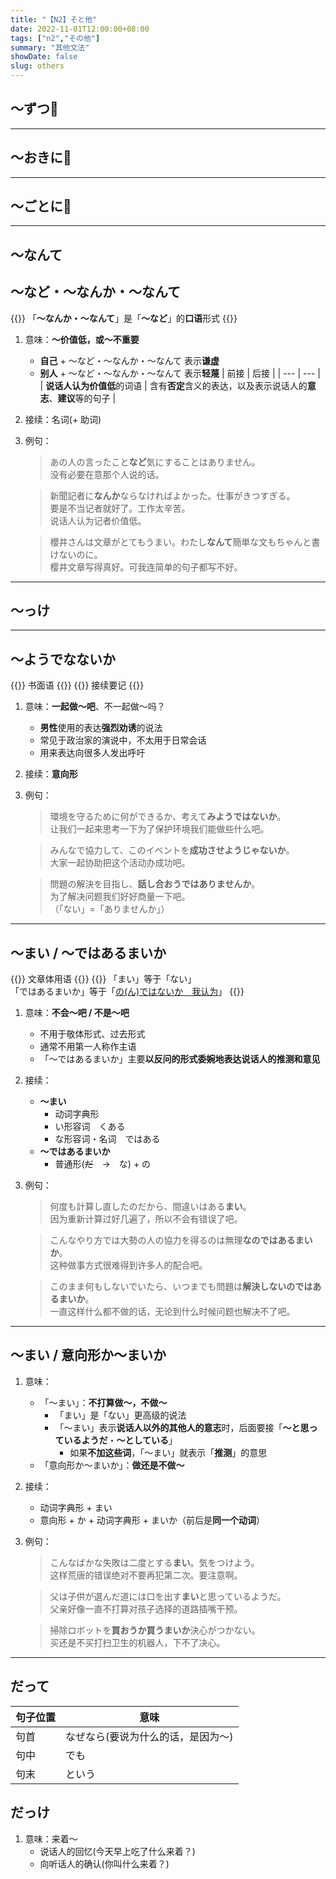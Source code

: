 ```yaml
---
title: "【N2】そと他"
date: 2022-11-01T12:00:00+08:00
tags: ["n2","その他"]
summary: "其他文法"
showDate: false
slug: others
---
```


## 〜ずつ📍

---
## 〜おきに📍

---
## 〜ごとに📍

---
## 〜なんて
## 〜など・〜なんか・〜なんて

{{<alert>}}
「**〜なんか・〜なんて**」是「**〜など**」的**口语**形式
{{</alert>}}

1. 意味：**〜价值低，或〜不重要**
    - **自己** + 〜など・〜なんか・〜なんて 表示**谦虚**
    - **别人** + 〜など・〜なんか・〜なんて 表示**轻蔑**
    | 前接 | 后接 |
    | --- | --- |
    | **说话人认为价值低**的词语 | 含有**否定**含义的表达，以及表示说话人的**意志**、**建议**等的句子 |

2. 接续：名词(+ 助词)
3. 例句：
    > あの人の言ったこと**など**気にすることはありません。  
    没有必要在意那个人说的话。

    > 新聞記者に**なんか**ならなければよかった。仕事がきつすぎる。  
    要是不当记者就好了。工作太辛苦。  
    说话人认为记者价值低。

    > 櫻井さんは文章がとてもうまい。わたし**なんて**簡単な文もちゃんと書けないのに。  
    樱井文章写得真好。可我连简单的句子都写不好。

---
## 〜っけ

---
## 〜ようでなないか
{{<badge>}}
书面语
{{</badge>}}
{{<badge>}}
接续要记
{{</badge>}}

1. 意味：**一起做〜吧**、不一起做〜吗？
    - **男性**使用的表达**强烈劝诱**的说法
    - 常见于政治家的演说中，不太用于日常会话
    - 用来表达向很多人发出呼吁
2. 接续：**意向形**
3. 例句：
    > 環境を守るために何ができるか、考えて**みようではないか**。  
    让我们一起来思考一下为了保护环境我们能做些什么吧。

    > みんなで協力して、このイベントを**成功させようじゃないか**。  
    大家一起协助把这个活动办成功吧。

    > 問題の解決を目指し、**話し合おうではありませんか**。  
    为了解决问题我们好好商量一下吧。  
    （「ない」=「ありませんか」）

---
## 〜まい / 〜ではあるまいか
{{<badge>}}
文章体用语
{{</badge>}}
{{<alert>}}
「まい」等于「ない」   
「ではあるまいか」等于「[の(ん)ではないか　我认为]()」
{{</alert>}}

1. 意味：**不会〜吧 / 不是〜吧**
    - 不用于敬体形式、过去形式
    - 通常不用第一人称作主语
    - 「〜ではあるまいか」主要**以反问的形式委婉地表达说话人的推测和意见**
2. 接续：
    - **〜まい**
        - 动词字典形
        - い形容词　くある
        - な形容词・名词　ではある
    - **〜ではあるまいか**
        - 普通形(~~だ~~　→　な) + の
3. 例句：
    > 何度も計算し直したのだから、間違いはある**まい**。  
    因为重新计算过好几遍了，所以不会有错误了吧。

    > こんなやり方では大勢の人の協力を得るのは無理**なのではあるまいか**。  
    这种做事方式很难得到许多人的配合吧。

    > このまま何もしないでいたら、いつまでも問題は**解決しないのではあるまいか**。  
    一直这样什么都不做的话，无论到什么时候问题也解决不了吧。

---
## 〜まい / 意向形か〜まいか
1. 意味：
    - 「〜まい」：**不打算做〜，不做〜**
        - 「まい」是「ない」更高级的说法
        - 「〜まい」表示**说话人以外的其他人的意志**时，后面要接「**〜と思っているようだ**・**〜としている**」
            - 如果**不加这些词**，「〜まい」就表示「**推测**」的意思
    - 「意向形か〜まいか」：**做还是不做〜**

2. 接续：
    - 动词字典形 + まい
    - 意向形 + か + 动词字典形 + まいか（前后是**同一个动词**）
3. 例句：
    > こんなばかな失敗は二度とする**まい**。気をつけよう。  
    这样荒唐的错误绝对不要再犯第二次。要注意啊。

    > 父は子供が選んだ道には口を出す**まい**と思っているようだ。  
    父亲好像一直不打算对孩子选择的道路插嘴干预。

    > 掃除ロボットを**買おうか買うまいか**決心がつかない。  
    买还是不买打扫卫生的机器人，下不了决心。

---
## だって
| 句子位置 | 意味 |
| --- | --- |
| 句首 | なぜなら(要说为什么的话，是因为〜) |
| 句中 | でも |
| 句末 | という |

## だっけ
1. 意味：来着〜
    - 说话人的回忆(今天早上吃了什么来着？)
    - 向听话人的确认(你叫什么来着？)